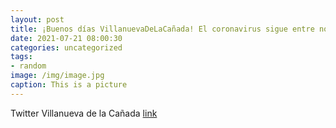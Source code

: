 ```yaml
---
layout: post
title: ¡Buenos días VillanuevaDeLaCañada! El coronavirus sigue entre nosotros. Todos podemos contribuir a frenar su propagación. Si n...
date: 2021-07-21 08:00:30
categories: uncategorized
tags:
- random
image: /img/image.jpg
caption: This is a picture
---
```

Twitter Villanueva de la Cañada [link](https://twitter.com/AytoVDLCanada/status/1417747802868883456)
